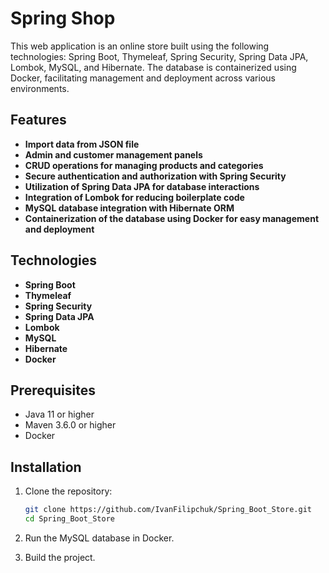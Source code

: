 # Spring Shop

This web application is an online store built using the following technologies: Spring Boot, Thymeleaf, Spring Security, Spring Data JPA, Lombok, MySQL, and Hibernate. The database is containerized using Docker, facilitating management and deployment across various environments.

## Features

- **Import data from JSON file**
- **Admin and customer management panels**
- **CRUD operations for managing products and categories**
- **Secure authentication and authorization with Spring Security**
- **Utilization of Spring Data JPA for database interactions**
- **Integration of Lombok for reducing boilerplate code**
- **MySQL database integration with Hibernate ORM**
- **Containerization of the database using Docker for easy management and deployment**

## Technologies

- **Spring Boot**
- **Thymeleaf**
- **Spring Security**
- **Spring Data JPA**
- **Lombok**
- **MySQL**
- **Hibernate**
- **Docker**

## Prerequisites

- Java 11 or higher
- Maven 3.6.0 or higher
- Docker

## Installation

1. Clone the repository:

   ```sh
   git clone https://github.com/IvanFilipchuk/Spring_Boot_Store.git
   cd Spring_Boot_Store
   
2. Run the MySQL database in Docker.
3. Build the project.
